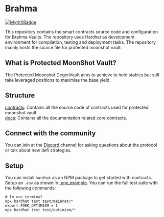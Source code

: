 # Brahma

[![MythXBadge](https://badgen.net/https/api.mythx.io/v1/projects/35f819a5-d41f-46be-b931-56d6db199881/badge/data?cache=300&icon=https://raw.githubusercontent.com/ConsenSys/mythx-github-badge/main/logo_white.svg)](https://dashboard.mythx.io/#/console/projects/35f819a5-d41f-46be-b931-56d6db199881)

This repository contains the smart contracts source code and configuration for Brahma Vaults. The repository uses Hardhat as development environment for compilation, testing and deployment tasks. The repository mainly hosts the source file for protected moonshot vault.

## What is Protected MoonShot Vault?

The Protected Moonshot DegenVault aims to achieve to hold stables but still take leveraged positions to maximise the base yield.

## Structure

[contracts](./contracts): Contains all the source code of contracts used for protected moonshot vault. <br>
[docs](./docs): Contains all the documentation related core contracts.

## Connect with the community

You can join at the [Discord](https://discord.gg/brahma) channel for asking questions about the protocol or talk about new defi strategies.

## Setup

You can install `hardhat` as an NPM package to get started with contracts. Setup an `.env` as shown in [.env_example](./env_example).
You can run the full test suite with the following commands:

```
# In one terminal
npx hardhat test test/mainnet/*
export FORK_OPTIMISM = 1
npx hardhat test test/optimism/*
```
